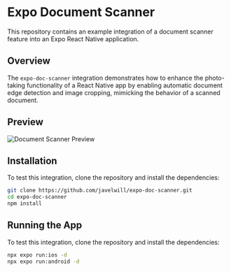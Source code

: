 # Expo Document Scanner

This repository contains an example integration of a document scanner feature into an Expo React Native application.

## Overview

The `expo-doc-scanner` integration demonstrates how to enhance the photo-taking functionality of a React Native app by enabling automatic document edge detection and image cropping, mimicking the behavior of a scanned document.

## Preview

![Document Scanner Preview](./preview.gif)

## Installation

To test this integration, clone the repository and install the dependencies:

```bash
git clone https://github.com/javelwill/expo-doc-scanner.git
cd expo-doc-scanner
npm install
```

## Running the App

To test this integration, clone the repository and install the dependencies:

```bash
npx expo run:ios -d
npx expo run:android -d
```
